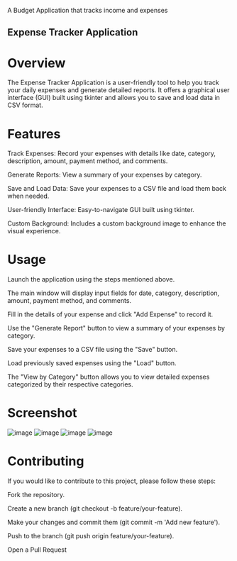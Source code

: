 A Budget Application that tracks income and expenses
## Expense Tracker Application
# Overview
The Expense Tracker Application is a user-friendly tool to help you track your daily expenses and generate detailed reports. It offers a graphical user interface (GUI) built using tkinter and allows you to save and load data in CSV format.

# Features
Track Expenses: Record your expenses with details like date, category, description, amount, payment method, and comments.

Generate Reports: View a summary of your expenses by category.

Save and Load Data: Save your expenses to a CSV file and load them back when needed.

User-friendly Interface: Easy-to-navigate GUI built using tkinter.

Custom Background: Includes a custom background image to enhance the visual experience.
# Usage
Launch the application using the steps mentioned above.

The main window will display input fields for date, category, description, amount, payment method, and comments.

Fill in the details of your expense and click "Add Expense" to record it.

Use the "Generate Report" button to view a summary of your expenses by category.

Save your expenses to a CSV file using the "Save" button.

Load previously saved expenses using the "Load" button.

The "View by Category" button allows you to view detailed expenses categorized by their respective categories.

# Screenshot
![image](https://github.com/user-attachments/assets/abb92cfa-eb32-48ce-acdf-b16cfb11c732)
![image](https://github.com/user-attachments/assets/6d0b6691-29fa-42a0-b3be-b63ce9003f8d)
![image](https://github.com/user-attachments/assets/dd7c3c20-ac3d-472c-a455-9d11a778bdbe)
![image](https://github.com/user-attachments/assets/be00a537-10db-4976-98a1-485beab2a755)




# Contributing
If you would like to contribute to this project, please follow these steps:

Fork the repository.

Create a new branch (git checkout -b feature/your-feature).

Make your changes and commit them (git commit -m 'Add new feature').

Push to the branch (git push origin feature/your-feature).

Open a Pull Request
